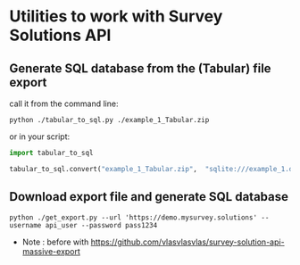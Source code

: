 # Utilities to work with Survey Solutions API


## Generate SQL database from the (Tabular) file export

call it from the command line:
```shell
python ./tabular_to_sql.py ./example_1_Tabular.zip
```

or in your script:
```python
import tabular_to_sql

tabular_to_sql.convert("example_1_Tabular.zip",  "sqlite:///example_1.db", "quest.json")
```

## Download export file and generate SQL database

```shell
python ./get_export.py --url 'https://demo.mysurvey.solutions' --username api_user --password pass1234
```

- Note : before with https://github.com/vlasvlasvlas/survey-solution-api-massive-export